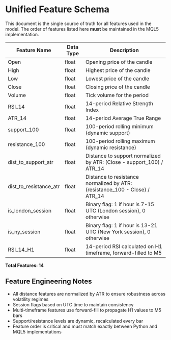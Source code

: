 # Unified Feature Schema

This document is the single source of truth for all features used in the model.
The order of features listed here **must** be maintained in the MQL5 implementation.

| Feature Name           | Data Type | Description                                                                 |
|------------------------|-----------|-----------------------------------------------------------------------------|
| Open                   | float     | Opening price of the candle                                                 |
| High                   | float     | Highest price of the candle                                                 |
| Low                    | float     | Lowest price of the candle                                                  |
| Close                  | float     | Closing price of the candle                                                 |
| Volume                 | float     | Tick volume for the period                                                  |
| RSI_14                 | float     | 14-period Relative Strength Index                                           |
| ATR_14                 | float     | 14-period Average True Range                                                |
| support_100            | float     | 100-period rolling minimum (dynamic support)                                |
| resistance_100         | float     | 100-period rolling maximum (dynamic resistance)                             |
| dist_to_support_atr    | float     | Distance to support normalized by ATR: (Close - support_100) / ATR_14       |
| dist_to_resistance_atr | float     | Distance to resistance normalized by ATR: (resistance_100 - Close) / ATR_14 |
| is_london_session      | float     | Binary flag: 1 if hour is 7-15 UTC (London session), 0 otherwise            |
| is_ny_session          | float     | Binary flag: 1 if hour is 13-21 UTC (New York session), 0 otherwise         |
| RSI_14_H1              | float     | 14-period RSI calculated on H1 timeframe, forward-filled to M5              |

**Total Features: 14**

## Feature Engineering Notes

- All distance features are normalized by ATR to ensure robustness across volatility regimes
- Session flags based on UTC time to maintain consistency  
- Multi-timeframe features use forward-fill to propagate H1 values to M5 bars
- Support/resistance levels are dynamic, recalculated every bar
- Feature order is critical and must match exactly between Python and MQL5 implementations